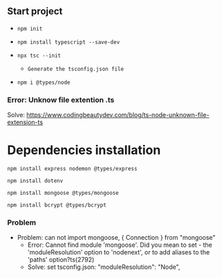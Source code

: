 ## Start project

- ```npm init```

- ```npm install typescript --save-dev```


- ```npx tsc --init```
    - `Generate the tsconfig.json file`
- ```npm i @types/node```

### Error: Unknow file extention .ts
Solve:
https://www.codingbeautydev.com/blog/ts-node-unknown-file-extension-ts

# Dependencies installation

```
npm install express nodemon @types/express
```
```
npm install dotenv
```
```
npm install mongoose @types/mongoose
```
```
npm install bcrypt @types/bcrypt
```

### Problem
- Problem: can not import mongoose, { Connection } from "mongoose"
    - Error: Cannot find module 'mongoose'. Did you mean to set  - the 'moduleResolution' option to 'nodenext', or to add aliases to the 'paths' option?ts(2792)
    - Solve: set tsconfig.json: "moduleResolution": "Node", 